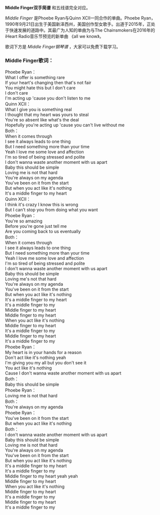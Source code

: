 

**Middle Finger双手简谱** 和五线谱完全对应。

_Middle Finger_ 是Phoebe Ryan与Quinn XCII一同合作的单曲。Phoebe
Ryan，1990年9月21日出生于美国新泽西州，美国创作型女歌手。出道于2015年，正处于快速发展的道路中。其最广为人知的单曲为与The
Chainsmokers在2016年的iHeart Radio音乐节预览的新单曲 《all we know》。

歌词下方是 _Middle Finger钢琴谱_ ，大家可以免费下载学习。

### Middle Finger歌词：

Phoebe Ryan：  
What I offer is something rare  
If your heart's changing then that's not fair  
You might hate this but I don't care  
I don't care  
I'm acting up 'cause you don't listen to me  
Quinn XCII：  
What I give you is something real  
I thought that my heart was yours to steal  
You're so absent like what's the deal  
Hopefully you're acting up 'cause you can't live without me  
Both：  
When it comes through  
I see it always leads to one thing  
But I need something more than your time  
Yeah I love me some love and affection  
I'm so tired of being stressed and polite  
I don't wanna waste another moment with us apart  
Baby this should be simple  
Loving me is not that hard  
You're always on my agenda  
You've been on it from the start  
But when you act like it's nothing  
It's a middle finger to my heart  
Quinn XCII：  
I think it's crazy I know this is wrong  
But I can't stop you from doing what you want  
Phoebe Ryan：  
You're so amazing  
Before you're gone just tell me  
Are you coming back to us eventually  
Both：  
When it comes through  
I see it always leads to one thing  
But I need something more than your time  
Yeah I love me some love and affection  
I'm so tired of being stressed and polite  
I don't wanna waste another moment with us apart  
Baby this should be simple  
Loving me's not that hard  
You're always on my agenda  
You've been on it from the start  
But when you act like it's nothing  
It's a middle finger to my heart  
It's a middle finger to my  
Middle finger to my heart  
Middle finger to my heart  
When you act like it's nothing  
Middle finger to my heart  
It's a middle finger to my  
Middle finger to my heart  
It's a middle finger to my  
Phoebe Ryan：  
My heart is in your hands for a reason  
Don't act like it's nothing yeah  
I'm giving you my all but you don't see it  
You act like it's nothing  
Cause I don't wanna waste another moment with us apart  
Both：  
Baby this should be simple  
Phoebe Ryan：  
Loving me is not that hard  
Both：  
You're always on my agenda  
Phoebe Ryan：  
You've been on it from the start  
But when you act like it's nothing  
Both：  
I don't wanna waste another moment with us apart  
Baby this should be simple  
Loving me is not that hard  
You're always on my agenda  
You've been on it from the start  
But when you act like it's nothing  
It's a middle finger to my heart  
It's a middle finger to my  
Middle finger to my heart yeah yeah  
Middle finger to my heart  
When you act like it's nothing  
Middle finger to my heart  
It's a middle finger to my  
Middle finger to my heart  
It's a middle finger to my

